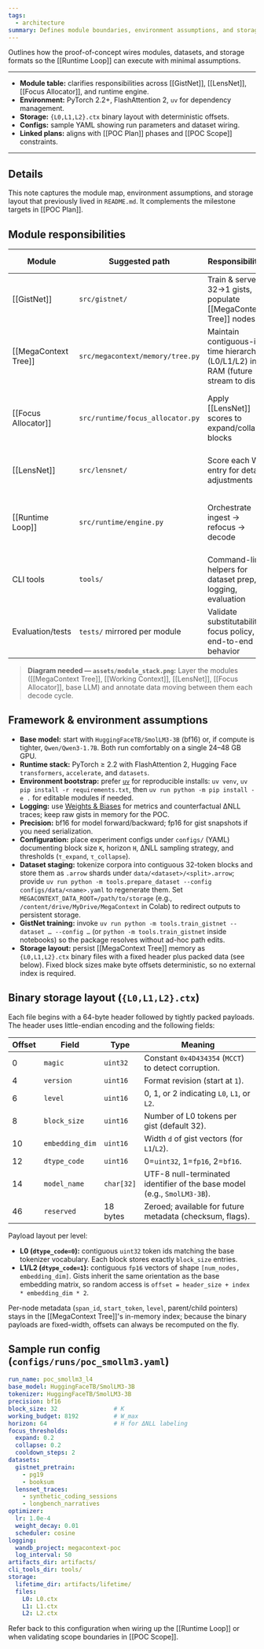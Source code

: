 ```yaml
---
tags:
  - architecture
summary: Defines module boundaries, environment assumptions, and storage formats for the proof-of-concept.
---
```


Outlines how the proof-of-concept wires modules, datasets, and storage formats so the [[Runtime Loop]] can execute with minimal assumptions.

---

- **Module table:** clarifies responsibilities across [[GistNet]], [[LensNet]], [[Focus Allocator]], and runtime engine.
- **Environment:** PyTorch 2.2+, FlashAttention 2, `uv` for dependency management.
- **Storage:** `{L0,L1,L2}.ctx` binary layout with deterministic offsets.
- **Configs:** sample YAML showing run parameters and dataset wiring.
- **Linked plans:** aligns with [[POC Plan]] phases and [[POC Scope]] constraints.

---
## Details

This note captures the module map, environment assumptions, and storage layout that previously lived in `README.md`. It complements the milestone targets in [[POC Plan]].

## Module responsibilities

| Module | Suggested path | Responsibilities | Key inputs/outputs |
|--------|----------------|------------------|--------------------|
| [[GistNet]] | `src/gistnet/` | Train & serve 32→1 gists, populate [[MegaContext Tree]] nodes | Input: token embeddings; Output: gist vectors + metrics |
| [[MegaContext Tree]] | `src/megacontext/memory/tree.py` | Maintain contiguous-in-time hierarchy (L0/L1/L2) in RAM (future stream to disk) | Input: gists/tokens; Output: node handles, metadata |
| [[Focus Allocator]] | `src/runtime/focus_allocator.py` | Apply [[LensNet]] scores to expand/collapse blocks | Input: [[Working Context]] entries, scores; Output: refreshed WC |
| [[LensNet]] | `src/lensnet/` | Score each WC entry for detail adjustments | Input: WC entries + tail gists; Output: focus scores |
| [[Runtime Loop]] | `src/runtime/engine.py` | Orchestrate ingest → refocus → decode | Input: streaming tokens; Output: next-token logits, telemetry |
| CLI tools | `tools/` | Command-line helpers for dataset prep, logging, evaluation | Input: CLI args/config; Output: reports, artifacts |
| Evaluation/tests | `tests/` mirrored per module | Validate substitutability, focus policy, end-to-end behavior | Input: synthetic + real traces |

> **Diagram needed — `assets/module_stack.png`:** Layer the modules ([[MegaContext Tree]], [[Working Context]], [[LensNet]], [[Focus Allocator]], base LLM) and annotate data moving between them each decode cycle.

## Framework & environment assumptions

- **Base model:** start with `HuggingFaceTB/SmolLM3-3B` (bf16) or, if compute is tighter, `Qwen/Qwen3-1.7B`. Both run comfortably on a single 24–48 GB GPU.
- **Runtime stack:** PyTorch ≥ 2.2 with FlashAttention 2, Hugging Face `transformers`, `accelerate`, and `datasets`.
- **Environment bootstrap:** prefer [`uv`](https://github.com/astral-sh/uv) for reproducible installs: `uv venv`, `uv pip install -r requirements.txt`, then `uv run python -m pip install -e .` for editable modules if needed.
- **Logging:** use [Weights & Biases](https://wandb.ai) for metrics and counterfactual ΔNLL traces; keep raw gists in memory for the POC.
- **Precision:** bf16 for model forward/backward; fp16 for gist snapshots if you need serialization.
- **Configuration:** place experiment configs under `configs/` (YAML) documenting block size `K`, horizon `H`, ΔNLL sampling strategy, and thresholds (`τ_expand`, `τ_collapse`).
- **Dataset staging:** tokenize corpora into contiguous 32-token blocks and store them as `.arrow` shards under `data/<dataset>/<split>.arrow`; provide `uv run python -m tools.prepare_dataset --config configs/data/<name>.yaml` to regenerate them. Set `MEGACONTEXT_DATA_ROOT=/path/to/storage` (e.g., `/content/drive/MyDrive/MegaContext` in Colab) to redirect outputs to persistent storage.
- **GistNet training:** invoke `uv run python -m tools.train_gistnet --dataset … --config …` (or `python -m tools.train_gistnet` inside notebooks) so the package resolves without ad-hoc path edits.
- **Storage layout:** persist [[MegaContext Tree]] memory as `{L0,L1,L2}.ctx` binary files with a fixed header plus packed data (see below). Fixed block sizes make byte offsets deterministic, so no external index is required.

## Binary storage layout (`{L0,L1,L2}.ctx`)

Each file begins with a 64-byte header followed by tightly packed payloads. The header uses little-endian encoding and the following fields:

| Offset | Field | Type | Meaning |
|--------|-------|------|---------|
| 0 | `magic` | `uint32` | Constant `0x4D434354` (`MCCT`) to detect corruption. |
| 4 | `version` | `uint16` | Format revision (start at `1`). |
| 6 | `level` | `uint16` | 0, 1, or 2 indicating `L0`, `L1`, or `L2`. |
| 8 | `block_size` | `uint16` | Number of L0 tokens per gist (default 32). |
| 10 | `embedding_dim` | `uint16` | Width `d` of gist vectors (for `L1`/`L2`). |
| 12 | `dtype_code` | `uint16` | 0=`uint32`, 1=`fp16`, 2=`bf16`. |
| 14 | `model_name` | `char[32]` | UTF-8 null-terminated identifier of the base model (e.g., `SmolLM3-3B`). |
| 46 | `reserved` | 18 bytes | Zeroed; available for future metadata (checksum, flags). |

Payload layout per level:
- **L0 (`dtype_code=0`):** contiguous `uint32` token ids matching the base tokenizer vocabulary. Each block stores exactly `block_size` entries.
- **L1/L2 (`dtype_code=1`):** contiguous `fp16` vectors of shape `[num_nodes, embedding_dim]`. Gists inherit the same orientation as the base embedding matrix, so random access is `offset = header_size + index * embedding_dim * 2`.

Per-node metadata (`span_id`, `start_token`, `level`, parent/child pointers) stays in the [[MegaContext Tree]]'s in-memory index; because the binary payloads are fixed-width, offsets can always be recomputed on the fly.

## Sample run config (`configs/runs/poc_smollm3.yaml`)

```yaml
run_name: poc_smollm3_l4
base_model: HuggingFaceTB/SmolLM3-3B
tokenizer: HuggingFaceTB/SmolLM3-3B
precision: bf16
block_size: 32                # K
working_budget: 8192          # W_max
horizon: 64                   # H for ΔNLL labeling
focus_thresholds:
  expand: 0.2
  collapse: 0.2
  cooldown_steps: 2
datasets:
  gistnet_pretrain:
    - pg19
    - booksum
  lensnet_traces:
    - synthetic_coding_sessions
    - longbench_narratives
optimizer:
  lr: 1.0e-4
  weight_decay: 0.01
  scheduler: cosine
logging:
  wandb_project: megacontext-poc
  log_interval: 50
artifacts_dir: artifacts/
cli_tools_dir: tools/
storage:
  lifetime_dir: artifacts/lifetime/
  files:
    L0: L0.ctx
    L1: L1.ctx
    L2: L2.ctx
```

Refer back to this configuration when wiring up the [[Runtime Loop]] or when validating scope boundaries in [[POC Scope]].
